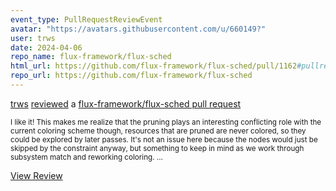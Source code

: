 ```yaml
---
event_type: PullRequestReviewEvent
avatar: "https://avatars.githubusercontent.com/u/660149?"
user: trws
date: 2024-04-06
repo_name: flux-framework/flux-sched
html_url: https://github.com/flux-framework/flux-sched/pull/1162#pullrequestreview-1984590410
repo_url: https://github.com/flux-framework/flux-sched
---
```


<a href='https://github.com/trws' target='_blank'>trws</a> <a href='https://github.com/flux-framework/flux-sched/pull/1162#pullrequestreview-1984590410' target='_blank'>reviewed</a> a <a href='https://github.com/flux-framework/flux-sched/pull/1162' target='_blank'>flux-framework/flux-sched pull request</a>

<small>I like it! This makes me realize that the pruning plays an interesting conflicting role with the current coloring scheme though, resources that are pruned are never colored, so they could be explored by later passes. It's not an issue here because the nodes would just be skipped by the constraint anyway, but something to keep in mind as we work through subsystem match and reworking coloring. ...</small>

<a href='https://github.com/flux-framework/flux-sched/pull/1162#pullrequestreview-1984590410' target='_blank'>View Review</a>
